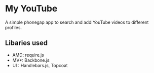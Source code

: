 # My YouTube

A simple phonegap app to search and add YouTube videos to different profiles.

## Libaries used

* AMD: require.js
* MV*: Backbone.js
* UI : Handlebars.js, Topcoat
